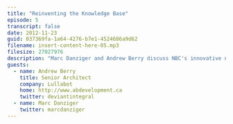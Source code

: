 ```yaml
---
title: "Reinventing the Knowledge Base"
episode: 5
transcript: false
date: 2012-11-23
guid: 037369fa-1a64-4276-b7e1-4524686a9d62
filename: insert-content-here-05.mp3
filesize: 27027976
description: "Marc Danziger and Andrew Berry discuss NBC's innovative new approach to the corporate knowledge base."
guests: 
  - name: Andrew Berry
    title: Senior Architect
    company: Lullabot
    home: http://www.abdevelopment.ca
    twitter: deviantintegral
  - name: Marc Danziger
    twitter: marcdanziger
---
```

